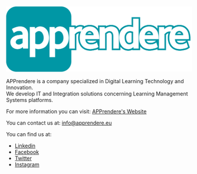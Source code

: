 ![alt text](/profile/images/Normale.png?raw=true "APPrendere")

APPrendere is a company specialized in Digital Learning Technology and Innovation.\
We develop IT and Integration solutions concerning Learning Management Systems platforms.

For more information you can visit: [APPrendere's Website](https://www.apprendere.eu "APPrendere's Website")

You can contact us at: info@apprendere.eu

You can find us at:
- [Linkedin](https://www.linkedin.com/company/apprendere/ "Linkedin APPrendere")
- [Facebook](https://www.facebook.com/apprendereIT "Facebook APPrendere")
- [Twitter](https://twitter.com/APP_rendere "Twitter APPrendere")
- [Instagram](https://www.instagram.com/apprendere_/ "Instagram APPrendere")

